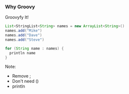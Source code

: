 ### Why Groovy

Groovyfy It!

```java
List<StringList<String> names = new ArrayList<String>()
names.add("Mike")
names.add("Dave")
names.add("Steve")

for (String name : names) {
  println name
}
```

Note:
- Remove ;
- Don't need ()
- println
